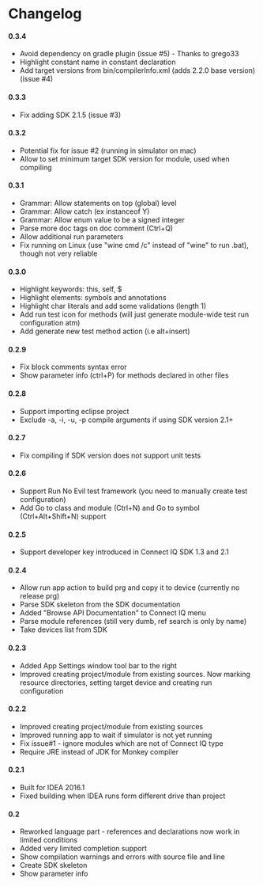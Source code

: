 # Changelog

#### 0.3.4
* Avoid dependency on gradle plugin (issue #5) - Thanks to grego33
* Highlight constant name in constant declaration
* Add target versions from bin/compilerInfo.xml (adds 2.2.0 base version) (issue #4)

#### 0.3.3
* Fix adding SDK 2.1.5 (issue #3)

#### 0.3.2
* Potential fix for issue #2 (running in simulator on mac)
* Allow to set minimum target SDK version for module, used when compiling

#### 0.3.1
* Grammar: Allow statements on top (global) level
* Grammar: Allow catch (ex instanceof Y) 
* Grammar: Allow enum value to be a signed integer
* Parse more doc tags on doc comment (Ctrl+Q)
* Allow additional run parameters
* Fix running on Linux (use "wine cmd /c" instead of "wine" to run .bat), though not very reliable

#### 0.3.0

* Highlight keywords: this, self, $
* Highlight elements: symbols and annotations
* Highlight char literals and add some validations (length 1)
* Add run test icon for methods (will just generate module-wide test run configuration atm)
* Add generate new test method action (i.e alt+insert)

#### 0.2.9

* Fix block comments syntax error
* Show parameter info (ctrl+P) for methods declared in other files

#### 0.2.8

* Support importing eclipse project
* Exclude -a, -i, -u, -p compile arguments if using SDK version 2.1+

#### 0.2.7

* Fix compiling if SDK version does not support unit tests

#### 0.2.6

* Support Run No Evil test framework (you need to manually create test configuration)
* Add Go to class and module (Ctrl+N) and Go to symbol (Ctrl+Alt+Shift+N) support

#### 0.2.5

* Support developer key introduced in Connect IQ SDK 1.3 and 2.1

#### 0.2.4

* Allow run app action to build prg and copy it to device (currently no release prg)
* Parse SDK skeleton from the SDK documentation
* Added "Browse API Documentation" to Connect IQ menu
* Parse module references (still very dumb, ref search is only by name)
* Take devices list from SDK

#### 0.2.3

* Added App Settings window tool bar to the right
* Improved creating project/module from existing sources.
Now marking resource directories, setting target device and creating run configuration

#### 0.2.2

* Improved creating project/module from existing sources
* Improved running app to wait if simulator is not yet running
* Fix issue#1 - ignore modules which are not of Connect IQ type
* Require JRE instead of JDK for Monkey compiler

#### 0.2.1

* Built for IDEA 2016.1
* Fixed building when IDEA runs form different drive than project

#### 0.2

* Reworked language part - references and declarations now work in limited conditions
* Added very limited completion support
* Show compilation warnings and errors with source file and line
* Create SDK skeleton
* Show parameter info